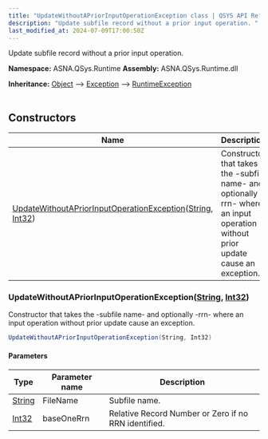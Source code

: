 ```yaml
---
title: "UpdateWithoutAPriorInputOperationException class | QSYS API Reference Guide"
description: "Update subfile record without a prior input operation. "
last_modified_at: 2024-07-09T17:00:50Z
---
```


Update subfile record without a prior input operation.

**Namespace:** ASNA.QSys.Runtime
**Assembly:** ASNA.QSys.Runtime.dll

**Inheritance:** [Object](https://docs.microsoft.com/en-us/dotnet/api/system.object) --> [Exception](https://docs.microsoft.com/en-us/dotnet/api/system.exception) --> [RuntimeException](/reference/runtime/qsys-runtime/runtime-exception.html)
<br>
<br>

## Constructors

| Name | Description |
| --- | --- |
| [UpdateWithoutAPriorInputOperationException](#updatewithoutapriorinputoperationexceptionstring-int32)([String](https://docs.microsoft.com/en-us/dotnet/api/system.string), [Int32](https://docs.microsoft.com/en-us/dotnet/api/system.int32)) | Constructor that takes the -subfile name- and optionally -rrn- where an input operation without prior update cause an exception.

### UpdateWithoutAPriorInputOperationException([String](https://docs.microsoft.com/en-us/dotnet/api/system.string), [Int32](https://docs.microsoft.com/en-us/dotnet/api/system.int32))

Constructor that takes the -subfile name- and optionally -rrn- where an input operation without prior update cause an exception.

```cs
UpdateWithoutAPriorInputOperationException(String, Int32)
```

#### Parameters

| Type | Parameter name | Description
| --- | --- | ---
| [String](https://docs.microsoft.com/en-us/dotnet/api/system.string) | FileName | Subfile name.
| [Int32](https://docs.microsoft.com/en-us/dotnet/api/system.int32) | baseOneRrn | Relative Record Number or Zero if no RRN identified.
